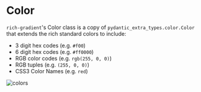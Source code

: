 # Color

`rich-gradient`'s Color class is a copy of `pydantic_extra_types.color.Color` that extends the rich standard colors to include:

- 3 digit hex codes (e.g. `#f00`)
- 6 digit hex codes (e.g. `#ff0000`)
- RGB color codes (e.g. `rgb(255, 0, 0)`)
- RGB tuples (e.g. `(255, 0, 0)`)
- CSS3 Color Names (e.g. `red`)

![colors](img/colors.svg)
